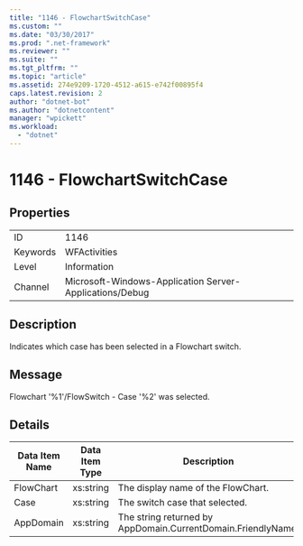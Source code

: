 ```yaml
---
title: "1146 - FlowchartSwitchCase"
ms.custom: ""
ms.date: "03/30/2017"
ms.prod: ".net-framework"
ms.reviewer: ""
ms.suite: ""
ms.tgt_pltfrm: ""
ms.topic: "article"
ms.assetid: 274e9209-1720-4512-a615-e742f00895f4
caps.latest.revision: 2
author: "dotnet-bot"
ms.author: "dotnetcontent"
manager: "wpickett"
ms.workload: 
  - "dotnet"
---
```

# 1146 - FlowchartSwitchCase
## Properties  
  
|||  
|-|-|  
|ID|1146|  
|Keywords|WFActivities|  
|Level|Information|  
|Channel|Microsoft-Windows-Application Server-Applications/Debug|  
  
## Description  
 Indicates which case has been selected in a Flowchart switch.  
  
## Message  
 Flowchart '%1'/FlowSwitch - Case '%2' was selected.  
  
## Details  
  
|Data Item Name|Data Item Type|Description|  
|--------------------|--------------------|-----------------|  
|FlowChart|xs:string|The display name of the FlowChart.|  
|Case|xs:string|The switch case that selected.|  
|AppDomain|xs:string|The string returned by AppDomain.CurrentDomain.FriendlyName.|
